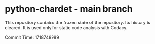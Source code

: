 # python-chardet - main branch

This repository contains the frozen state of the repository.
Its history is cleared. It is used only for static code
analysis with Codacy.

Commit Time: 1718748989